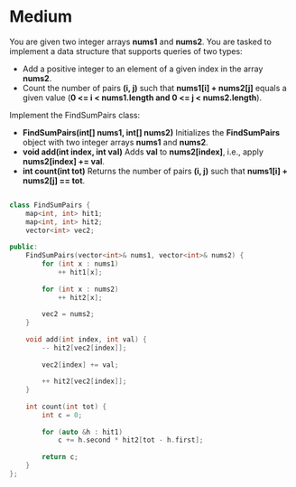 # Medium

You are given two integer arrays **nums1** and **nums2**. You are tasked to implement a data structure that supports queries of two types:

- Add a positive integer to an element of a given index in the array **nums2**.
- Count the number of pairs **(i, j)** such that **nums1[i] + nums2[j]** equals a given value (**0 <= i < nums1.length and 0 <= j < nums2.length**).

Implement the FindSumPairs class:

- **FindSumPairs(int[] nums1, int[] nums2)** Initializes the **FindSumPairs** object with two integer arrays **nums1** and **nums2**.
- **void add(int index, int val)** Adds **val** to **nums2[index]**, i.e., apply **nums2[index] += val**.
- **int count(int tot)** Returns the number of pairs **(i, j)** such that **nums1[i] + nums2[j] == tot**.

```cpp

class FindSumPairs {
    map<int, int> hit1;
    map<int, int> hit2;
    vector<int> vec2;
    
public:
    FindSumPairs(vector<int>& nums1, vector<int>& nums2) {
        for (int x : nums1)
            ++ hit1[x];
        
        for (int x : nums2)
            ++ hit2[x];
        
        vec2 = nums2;
    }
    
    void add(int index, int val) {
        -- hit2[vec2[index]];
        
        vec2[index] += val;
        
        ++ hit2[vec2[index]];
    }
    
    int count(int tot) {
        int c = 0;
        
        for (auto &h : hit1)
            c += h.second * hit2[tot - h.first];
        
        return c;
    }
};
```
